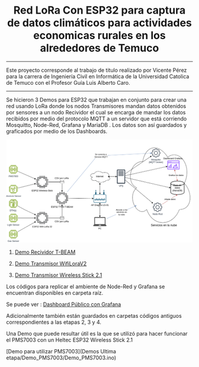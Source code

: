 
<h1 align="center">
  Red LoRa Con ESP32 para captura de datos climáticos para 
  actividades economicas rurales en los alrededores de Temuco
</h1>

------

Este proyecto corresponde al trabajo de titulo realizado por Vicente Pérez para la carrera de Ingeniería Civil en Informática de la Universidad Catolica de Temuco con el Profesor Guía Luis Alberto Caro.

------

Se hicieron 3 Demos para ESP32 que trabajan en conjunto para crear una red usando LoRa donde los nodos Transmisores mandan datos obtenidos por sensores a un nodo Recividor el cual se encarga de mandar los datos recibidos por medio del protocolo MQTT a un servidor que está corriendo Mosquitto, Node-Red, Grafana y MariaDB . Los datos son así guardados y graficados por medio de los Dashboards. 

![Diagrama de interacción de sistemas](/images/IntegracionSistemas.png)


1. [Demo Recividor T-BEAM](DEMO_CSV_receiver_TTGO_TBEAM/DEMO_CSV_receiver_TTGO_TBEAM.ino)

2. [Demo Transmisor WifiLoraV2](DEMO_CSV_Sender_WifiLoRaV2/DEMO_CSV_Sender_WifiLoRaV2.ino)

3. [Demo Transmisor Wireless Stick 2.1](DEMO_CSV_Sender_WirelessStick21/DEMO_CSV_Sender_WirelessStick21.ino)

Los códigos para replicar el ambiente de Node-Red y Grafana se encuentran disponibles en carpeta raíz.


Se puede ver : [Dashboard Público con Grafana](http://localhost:3000/public-dashboards/94c0bb087d04442fb0c60637d3966544)

Adicionalmente también están guardados en carpetas códigos antiguos  correspondientes a las etapas 2, 3 y 4. 

Una Demo que puede resultar útil es la que se utilizó para hacer funcionar el PMS7003 con un Heltec ESP32 Wireless Stick 2.1

[Demo para utilizar PMS7003](Demos Ultima etapa/Demo_PMS7003/Demo_PMS7003.ino)

 
